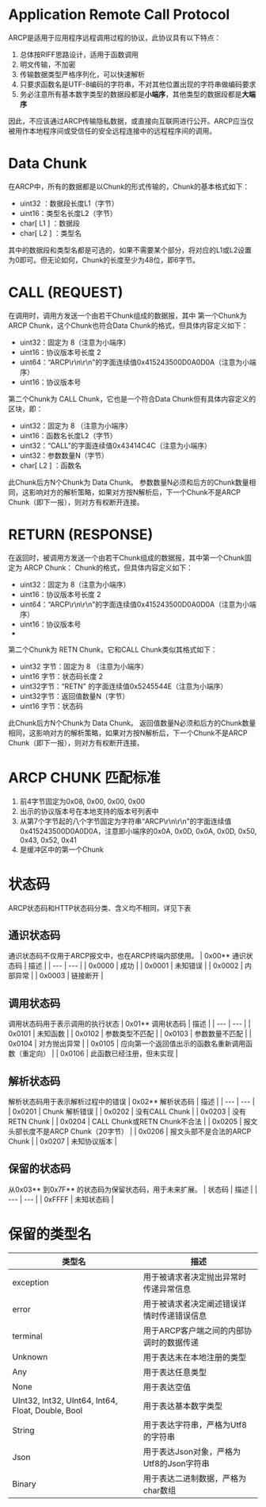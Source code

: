 # Application Remote Call Protocol
ARCP是适用于应用程序远程调用过程的协议，此协议具有以下特点：
1. 总体按RIFF思路设计，适用于函数调用
2. 明文传输，不加密
3. 传输数据类型严格序列化，可以快速解析
4. 只要求函数名是UTF-8编码的字符串，不对其他位置出现的字符串做编码要求
5. 务必注意所有基本数字类型的数据段都是**小端序**，其他类型的数据段都是**大端序**

因此，不应该通过ARCP传输隐私数据，或直接向互联网进行公开。ARCP应当仅被用作本地程序间或受信任的安全远程连接中的远程程序间的调用。

# Data Chunk
在ARCP中，所有的数据都是以Chunk的形式传输的，Chunk的基本格式如下：
* uint32 ：数据段长度L1（字节）
* uint16：类型名长度L2（字节）
* char[ L1 ] ：数据段
* char[ L2 ] ：类型名

其中的数据段和类型名都是可选的，如果不需要某个部分，将对应的L1或L2设置为0即可。但无论如何，Chunk的长度至少为48位，即6字节。

# CALL (REQUEST)
在调用时，调用方发送一个由若干Chunk组成的数据报，其中
第一个Chunk为 ARCP Chunk，这个Chunk也符合Data Chunk的格式，但具体内容定义如下：
* uint32：固定为 8（注意为小端序）
* uint16：协议版本号长度 2
* uint64：“ARCP\r\n\r\n"的字面连续值0x415243500D0A0D0A（注意为小端序）
* uint16：协议版本号
  
第二个Chunk为 CALL Chunk，它也是一个符合Data Chunk但有具体内容定义的区块，即：
* uint32：固定为 8 （注意为小端序）
* uint16：函数名长度L2（字节）
* uint32：“CALL”的字面连续值0x43414C4C（注意为小端序）
* uint32：参数数量N（字节）
* char[ L2 ] ：函数名

此Chunk后方N个Chunk为 Data Chunk。
参数数量N必须和后方的Chunk数量相同，这影响对方的解析策略，如果对方按N解析后，下一个Chunk不是ARCP Chunk（即下一报），则对方有权断开连接。

# RETURN (RESPONSE)
在返回时，被调用方发送一个由若干Chunk组成的数据报，其中第一个Chunk固定为 ARCP Chunk：
Chunk的格式，但具体内容定义如下：
* uint32：固定为 8（注意为小端序）
* uint16：协议版本号长度 2
* uint64：“ARCP\r\n\r\n"的字面连续值0x415243500D0A0D0A（注意为小端序）
* uint16：协议版本号
* 
第二个Chunk为 RETN Chunk，它和CALL Chunk类似其格式如下：
* uint32 字节：固定为 8 （注意为小端序）
* uint16 字节：状态码长度 2
* uint32字节：“RETN" 的字面连续值0x5245544E（注意为小端序）
* uint32字节：返回值数量N（字节）
* uint16 字节：状态码

此Chunk后方N个Chunk为 Data Chunk。
返回值数量N必须和后方的Chunk数量相同，这影响对方的解析策略，如果对方按N解析后，下一个Chunk不是ARCP Chunk（即下一报），则对方有权断开连接。

# ARCP CHUNK 匹配标准
1. 前4字节固定为0x08, 0x00, 0x00, 0x00
2. 出示的协议版本号在本地支持的版本号列表中
3. 从第7个字节起的八个字节固定为字符串“ARCP\r\n\r\n"的字面连续值0x415243500D0A0D0A，注意即小端序的0x0A, 0x0D, 0x0A, 0x0D, 0x50, 0x43, 0x52, 0x41
4. 是缓冲区中的第一个Chunk

# 状态码
ARCP状态码和HTTP状态码分类、含义均不相同，详见下表
## 通识状态码
通识状态码不仅用于ARCP报文中，也在ARCP终端内部使用。
| 0x00** 通识状态码 | 描述 |
| --- | --- |
| 0x0000 | 成功 |
| 0x0001 | 未知错误 |
| 0x0002 | 内部异常 |
| 0x0003 | 链接断开 |

## 调用状态码
调用状态码用于表示调用的执行状态
| 0x01** 调用状态码 | 描述 |
| --- | --- |
| 0x0101 | 未知函数 |
| 0x0102 | 参数类型不匹配 |
| 0x0103 | 参数数量不匹配 |
| 0x0104 | 对方抛出异常 |
| 0x0105 | 应向第一个返回值出示的函数名重新调用函数（重定向） |
| 0x0106 | 此函数已经注册，但未实现 |

## 解析状态码
解析状态码用于表示解析过程中的错误
| 0x02** 解析状态码 | 描述 |
| --- | --- |
| 0x0201 | Chunk 解析错误 |
| 0x0202 | 没有CALL Chunk |
| 0x0203 | 没有RETN Chunk |
| 0x0204 | CALL Chunk或RETN Chunk不合法 |
| 0x0205 | 报文头部长度不是ARCP Chunk（20字节） |
| 0x0206 | 报文头部不是合法的ARCP Chunk |
| 0x0207 | 未知协议版本 |

## 保留的状态码
从0x03** 到0x7F** 的状态码为保留状态码，用于未来扩展。
| 状态码 | 描述 |
| --- | --- |
| 0xFFFF | 未知状态码 |

# 保留的类型名
| 类型名 | 描述 |
| --- | --- |
| exception | 用于被请求者决定抛出异常时传递异常信息 |
| error | 用于被请求者决定阐述错误详情时传递错误信息 |
| terminal | 用于ARCP客户端之间的内部协调时的数据传递 |
| Unknown | 用于表达未在本地注册的类型 |
| Any | 用于表达任意类型 |
| None | 用于表达空值 |
| UInt32, Int32, UInt64, Int64, Float, Double, Bool | 用于表达基本数字类型 |
| String | 用于表达字符串，严格为Utf8的字符串 |
| Json | 用于表达Json对象，严格为Utf8的Json字符串 |
| Binary | 用于表达二进制数据，严格为char数组 |
